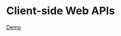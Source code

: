 
# Client-side Web APIs
<a href="https://aaxonxn.github.io/Client-Side-Api/" class="link_btn">Demo</a>
